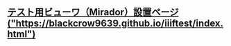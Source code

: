 <!DOCTYPE>
<html>
<head>
  <meta charset="UTF-8">
  <title>test repo READ ME</title>
</head>
<body>
  <h2>
    <a href="https://blackcrow9639.github.io/iiiftest/index.html"> テスト用ビューワ（Mirador）設置ページ ("https://blackcrow9639.github.io/iiiftest/index.html") </a>
  </h2>
</body>
</html>
